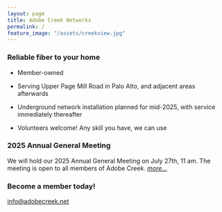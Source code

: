 ```yaml
---
layout: page
title: Adobe Creek Networks
permalink: /
feature_image: "/assets/creekview.jpg"
---
```


### Reliable fiber to your home

* Member-owned

* Serving Upper Page Mill Road in Palo Alto, and adjacent areas afterwards

* Underground network installation planned for mid-2025, with service immediately thereafter

* Volunteers welcome! Any skill you have, we can use

### 2025 Annual General Meeting

We will hold our 2025 Annual General Meeting on July 27th, 11 am.
The meeting is open to all members of Adobe Creek.
[<i>more...</i>](/announcements/2025/05/21/annual-general-meeting)

### Become a member today!

[info@adobecreek.net](mailto:info@adobecreek.net)
